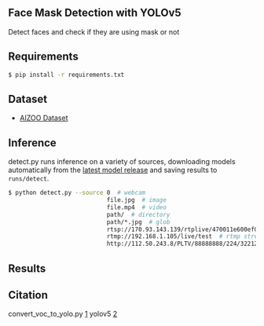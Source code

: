 ## Face Mask Detection with YOLOv5
Detect faces and check if they are using mask or not

## Requirements
```bash
$ pip install -r requirements.txt

```

## Dataset
* [AIZOO Dataset](https://drive.google.com/file/d/1QspxOJMDf_rAWVV7AU_Nc0rjo1_EPEDW/view)

## Inference

detect.py runs inference on a variety of sources, downloading models automatically from the [latest model release](https://github.com/z430/yolov5-mask-detection/releases) and saving results to `runs/detect`.
```bash
$ python detect.py --source 0  # webcam
                            file.jpg  # image 
                            file.mp4  # video
                            path/  # directory
                            path/*.jpg  # glob
                            rtsp://170.93.143.139/rtplive/470011e600ef003a004ee33696235daa  # rtsp stream
                            rtmp://192.168.1.105/live/test  # rtmp stream
                            http://112.50.243.8/PLTV/88888888/224/3221225900/1.m3u8  # http stream
```

## Results

## Citation
convert_voc_to_yolo.py [1](https://gist.github.com/Amir22010/a99f18ca19112bc7db0872a36a03a1ec)
yolov5 [2](https://github.com/ultralytics/yolov5)
